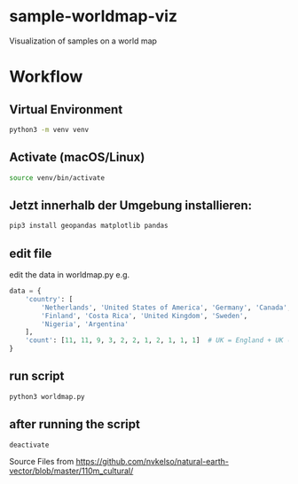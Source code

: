 # sample-worldmap-viz
Visualization of samples on a world map

# Workflow
## Virtual Environment
```bash
python3 -m venv venv
```

## Activate (macOS/Linux)
```bash
source venv/bin/activate
```

## Jetzt innerhalb der Umgebung installieren:
```bash
pip3 install geopandas matplotlib pandas
```

## edit file
edit the data in worldmap.py
e.g.
```python
data = {
    'country': [
        'Netherlands', 'United States of America', 'Germany', 'Canada', 'Brazil',
        'Finland', 'Costa Rica', 'United Kingdom', 'Sweden',
        'Nigeria', 'Argentina'
    ],
    'count': [11, 11, 9, 3, 2, 2, 1, 2, 1, 1, 1]  # UK = England + UK (unspez.)
}
```

## run script
```bash
python3 worldmap.py
```

## after running the script
```bash
deactivate
```


Source Files from
https://github.com/nvkelso/natural-earth-vector/blob/master/110m_cultural/